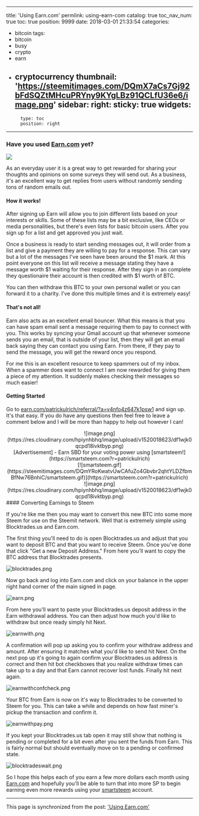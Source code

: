 
---
title: 'Using Earn.com'
permlink: using-earn-com
catalog: true
toc_nav_num: true
toc: true
position: 9999
date: 2018-03-01 21:33:54
categories:
- bitcoin
tags:
- bitcoin
- busy
- crypto
- earn
- cryptocurrency
thumbnail: 'https://steemitimages.com/DQmX7aCs7Gj92bFdSQZtMHcuPRYny9KYgLBz91QCLfU36e6/image.png'
sidebar:
    right:
        sticky: true
widgets:
    -
        type: toc
        position: right
---


### Have you used [Earn.com](earn.com/patrickulrich/referral/?a=v4nfo4z647k1psw1) yet?

![](https://steemitimages.com/DQmX7aCs7Gj92bFdSQZtMHcuPRYny9KYgLBz91QCLfU36e6/image.png)

As an everyday user it is a great way to get rewarded for sharing your thoughts and opinions on some surveys they will send out. As a business, it's an excellent way to get replies from users without randomly sending tons of random emails out.

#### How it works!

After signing up Earn will allow you to join different lists based on your interests or skills. Some of these lists may be a bit exclusive, like CEOs or media personalities, but there's even lists for basic bitcoin users. After you sign up for a list and get approved you just wait. 

Once a business is ready to start sending messages out, it will order from a list and give a payment they are willing to pay for a response. This can vary but a lot of the messages I've seen have been around the $1 mark. At this point everyone on this list will receive a message stating they have a message worth $1 waiting for their response. After they sign in an complete they questionaire their account is then credited with $1 worth of BTC.

You can then withdraw this BTC to your own personal wallet or you can forward it to a charity. I've done this multiple times and it is extremely easy!

#### That's not all!

Earn also acts as an excellent email bouncer. What this means is that you can have spam email sent a message requiring them to pay to connect with you. This works by syncing your Gmail account up that whenever someone sends you an email, that is outside of your list, then they will get an email back saying they can contact you using Earn. From there, if they pay to send the message, you will get the reward once you respond. 

For me this is an excellent resource to keep spammers out of my inbox. When a spammer does want to connect I am now rewarded for giving them a piece of my attention. It suddenly makes checking their messages so much easier!

#### Getting Started

Go to [earn.com/patrickulrich/referral/?a=v4nfo4z647k1psw1](earn.com/patrickulrich/referral/?a=v4nfo4z647k1psw1) and sign up. It's that easy. If you do have any questions then feel free to leave a comment below and I will be more than happy to help out however I can! 
<center>![image.png](https://res.cloudinary.com/hpiynhbhq/image/upload/v1520018623/df1wjk0qcpd18ivktbyp.png)
</center>
<center>[Advertisement] - Earn SBD for your voting power using [smartsteem!](https://smartsteem.com?r=patrickulrich)<br>[![smartsteem.gif](https://steemitimages.com/DQmYRoKwatvUwCAfuZo4Gbvbr2qhtYLDZfbmBfNw76BnhiC/smartsteem.gif)](https://smartsteem.com?r=patrickulrich)</center>
<center>![image.png](https://res.cloudinary.com/hpiynhbhq/image/upload/v1520018623/df1wjk0qcpd18ivktbyp.png)
</center>
#### Converting Earnings to Steem

If you're like me then you may want to convert this new BTC into some more Steem for use on the Steemit network. Well that is extremely simple using Blocktrades.us and Earn.com. 

The first thing you'll need to do is open Blocktrades.us and adjust that you want to deposit BTC and that you want to receive Steem. Once you've done that click "Get a new Deposit Address." From here you'll want to copy the BTC address that Blocktrades presents.

![blocktrades.png](https://res.cloudinary.com/hpiynhbhq/image/upload/v1520019141/syccxmhwbfoj7ir4cife.png)


Now go back and log into Earn.com and click on your balance in the upper right hand corner of the main signed in page. 

![earn.png](https://res.cloudinary.com/hpiynhbhq/image/upload/v1520019211/aqprwpzrwghjhcwxj2zp.png)

From here you'll want to paste your Blocktrades.us deposit address in the Earn withdrawal address. You can then adjust how much you'd like to withdraw but once ready simply hit Next.

![earnwith.png](https://res.cloudinary.com/hpiynhbhq/image/upload/v1520019286/ie71qxzjjspmfthttydg.png)

A confirmation will pop up asking you to confirm your withdraw address and amount. After ensuring it matches what you'd like to send hit Next. On the next pop up it's going to again confirm your Blocktrades.us address is correct and then hit bot checkboxes that you realize withdraw times can take up to a day and that Earn cannot recover lost funds. Finally hit next again.

![earnwithconfcheck.png](https://res.cloudinary.com/hpiynhbhq/image/upload/v1520019346/wowx0dbvtkpxgmusnefq.png)

Your BTC from Earn is now on it's way to Blocktrades to be converted to Steem for you. This can take a while and depends on how fast miner's pickup the transaction and confirm it. 

![earnwithpay.png](https://res.cloudinary.com/hpiynhbhq/image/upload/v1520019550/yj78y1qzs4ysuccbh9cr.png)

If you kept your Blocktrades.us tab open it may still show that nothing is pending or completed for a bit even after you sent the funds from Earn. This is fairly normal but should eventually move on to a pending or confirmed state.

![blocktradeswait.png](https://res.cloudinary.com/hpiynhbhq/image/upload/v1520019678/dvv0njbgxoykvlyscbm8.png)

So I hope this helps each of you earn a few more dollars each month using [Earn.com](earn.com/patrickulrich/referral/?a=v4nfo4z647k1psw1) and hopefully you'll be able to turn that into more SP to begin earning even more rewards using your  [smartsteem](https://smartsteem.com?r=patrickulrich) account.

- - -

This page is synchronized from the post: ['Using Earn.com'](https://steemit.com/@patrickulrich/using-earn-com)
